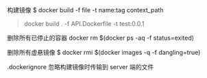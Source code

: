 构建镜像
$ docker build -f file -t name:tag context_path
> docker build . -f API.Dockerfile -t test:0.0.1

删除所有已停止的容器
docker rm $(docker ps -aq -f status=exited)

删除所有虚悬镜像
$ docker rmi $(docker images -q -f dangling=true)


.dockerignore 忽略构建镜像时传输到 server 端的文件
